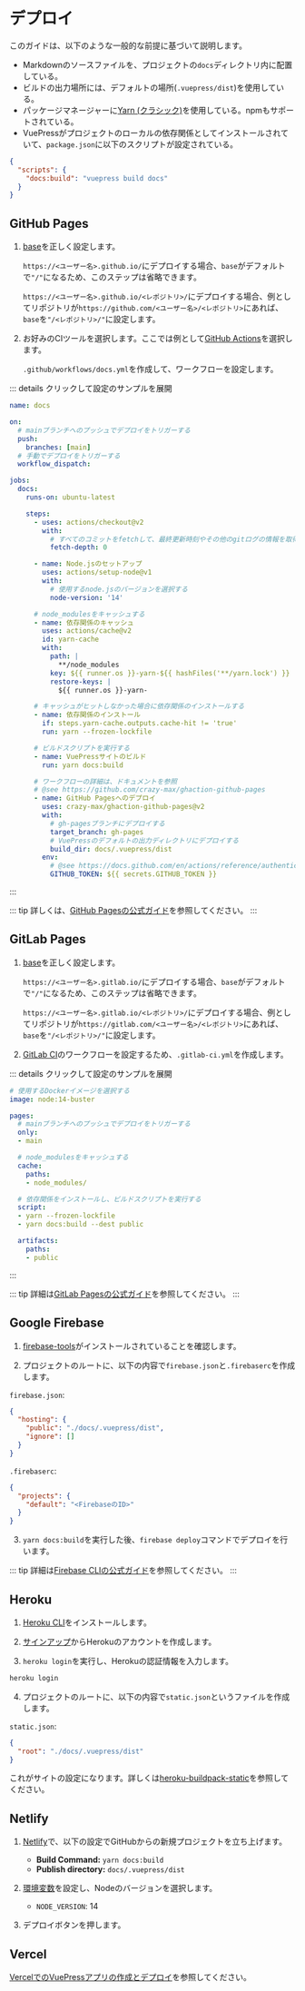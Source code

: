 # デプロイ

このガイドは、以下のような一般的な前提に基づいて説明します。

- Markdownのソースファイルを、プロジェクトの`docs`ディレクトリ内に配置している。
- ビルドの出力場所には、デフォルトの場所(`.vuepress/dist`)を使用している。
- パッケージマネージャーに[Yarn (クラシック)](https://classic.yarnpkg.com/en/)を使用している。npmもサポートされている。
- VuePressがプロジェクトのローカルの依存関係としてインストールされていて、`package.json`に以下のスクリプトが設定されている。

```json
{
  "scripts": {
    "docs:build": "vuepress build docs"
  }
}
```

## GitHub Pages

1. [base](../reference/config.md#base)を正しく設定します。

    `https://<ユーザー名>.github.io/`にデプロイする場合、`base`がデフォルトで`"/"`になるため、このステップは省略できます。

    `https://<ユーザー名>.github.io/<レポジトリ>/`にデプロイする場合、例としてリポジトリが`https://github.com/<ユーザー名>/<レポジトリ>`にあれば、`base`を`"/<レポジトリ>/"`に設定します。

2. お好みのCIツールを選択します。ここでは例として[GitHub Actions](https://github.com/features/actions)を選択します。

    `.github/workflows/docs.yml`を作成して、ワークフローを設定します。

::: details クリックして設定のサンプルを展開
```yaml
name: docs

on:
  # mainブランチへのプッシュでデプロイをトリガーする
  push:
    branches: [main]
  # 手動でデプロイをトリガーする
  workflow_dispatch:

jobs:
  docs:
    runs-on: ubuntu-latest

    steps:
      - uses: actions/checkout@v2
        with:
          # すべてのコミットをfetchして、最終更新時刻やその他のgitログの情報を取得する
          fetch-depth: 0

      - name: Node.jsのセットアップ
        uses: actions/setup-node@v1
        with:
          # 使用するnode.jsのバージョンを選択する
          node-version: '14'

      # node_modulesをキャッシュする
      - name: 依存関係のキャッシュ
        uses: actions/cache@v2
        id: yarn-cache
        with:
          path: |
            **/node_modules
          key: ${{ runner.os }}-yarn-${{ hashFiles('**/yarn.lock') }}
          restore-keys: |
            ${{ runner.os }}-yarn-

      # キャッシュがヒットしなかった場合に依存関係のインストールする
      - name: 依存関係のインストール
        if: steps.yarn-cache.outputs.cache-hit != 'true'
        run: yarn --frozen-lockfile

      # ビルドスクリプトを実行する
      - name: VuePressサイトのビルド
        run: yarn docs:build

      # ワークフローの詳細は、ドキュメントを参照
      # @see https://github.com/crazy-max/ghaction-github-pages
      - name: GitHub Pagesへのデプロイ
        uses: crazy-max/ghaction-github-pages@v2
        with:
          # gh-pagesブランチにデプロイする
          target_branch: gh-pages
          # VuePressのデフォルトの出力ディレクトリにデプロイする
          build_dir: docs/.vuepress/dist
        env:
          # @see https://docs.github.com/en/actions/reference/authentication-in-a-workflow#about-the-github_token-secret
          GITHUB_TOKEN: ${{ secrets.GITHUB_TOKEN }}
```
:::

::: tip
詳しくは、[GitHub Pagesの公式ガイド](https://pages.github.com/)を参照してください。
:::

## GitLab Pages

1. [base](../reference/config.md#base)を正しく設定します。

    `https://<ユーザー名>.gitlab.io/`にデプロイする場合、`base`がデフォルトで`"/"`になるため、このステップは省略できます。

    `https://<ユーザー名>.gitlab.io/<レポジトリ>/`にデプロイする場合、例としてリポジトリが`https://gitlab.com/<ユーザー名>/<レポジトリ>`にあれば、`base`を`"/<レポジトリ>/"`に設定します。

2. [GitLab CI](https://about.gitlab.com/stages-devops-lifecycle/continuous-integration/)のワークフローを設定するため、`.gitlab-ci.yml`を作成します。

::: details クリックして設定のサンプルを展開
```yaml
# 使用するDockerイメージを選択する
image: node:14-buster

pages:
  # mainブランチへのプッシュでデプロイをトリガーする
  only:
  - main

  # node_modulesをキャッシュする
  cache:
    paths:
    - node_modules/

  # 依存関係をインストールし、ビルドスクリプトを実行する
  script:
  - yarn --frozen-lockfile
  - yarn docs:build --dest public

  artifacts:
    paths:
    - public
```
:::

::: tip
詳細は[GitLab Pagesの公式ガイド](https://docs.gitlab.com/ce/user/project/pages/#getting-started)を参照してください。
:::

## Google Firebase

1. [firebase-tools](https://www.npmjs.com/package/firebase-tools)がインストールされていることを確認します。

2. プロジェクトのルートに、以下の内容で`firebase.json`と`.firebaserc`を作成します。

`firebase.json`:

```json
{
  "hosting": {
    "public": "./docs/.vuepress/dist",
    "ignore": []
  }
}
```

`.firebaserc`:

```json
{
  "projects": {
    "default": "<FirebaseのID>"
  }
}
```

3. `yarn docs:build`を実行した後、`firebase deploy`コマンドでデプロイを行います。

::: tip
詳細は[Firebase CLIの公式ガイド](https://firebase.google.com/docs/cli)を参照してください。
:::

## Heroku

1. [Heroku CLI](https://devcenter.heroku.com/articles/heroku-cli)をインストールします。

2. [サインアップ](https://signup.heroku.com)からHerokuのアカウントを作成します。

3. `heroku login`を実行し、Herokuの認証情報を入力します。

```bash
heroku login
```

4. プロジェクトのルートに、以下の内容で`static.json`というファイルを作成します。

`static.json`:

```json
{
  "root": "./docs/.vuepress/dist"
}
```

これがサイトの設定になります。詳しくは[heroku-buildpack-static](https://github.com/heroku/heroku-buildpack-static)を参照してください。

## Netlify

1. [Netlify](https://netlify.com)で、以下の設定でGitHubからの新規プロジェクトを立ち上げます。

    - **Build Command:** `yarn docs:build`
    - **Publish directory:** `docs/.vuepress/dist`

2. [環境変数](https://docs.netlify.com/configure-builds/environment-variables)を設定し、Nodeのバージョンを選択します。

    - `NODE_VERSION`: 14

3. デプロイボタンを押します。

## Vercel

[VercelでのVuePressアプリの作成とデプロイ](https://vercel.com/guides/deploying-vuepress-to-vercel)を参照してください。
